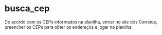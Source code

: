 # busca_cep
 De acordo com os CEPs informados na planilha, entrar no site dos Correios, preencher os CEPs para obter os endereços e jogar na planilha
